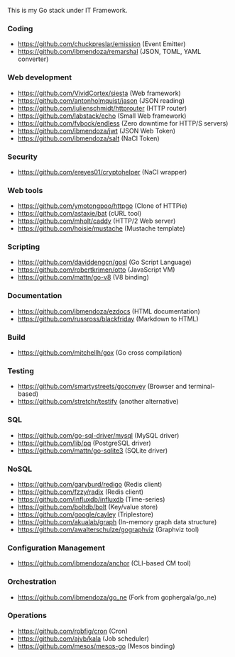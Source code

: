 This is my Go stack under IT Framework.

### Coding

- https://github.com/chuckpreslar/emission (Event Emitter)
- https://github.com/ibmendoza/remarshal (JSON, TOML, YAML converter)


### Web development

- https://github.com/VividCortex/siesta (Web framework)
- https://github.com/antonholmquist/jason (JSON reading)
- https://github.com/julienschmidt/httprouter (HTTP router)
- https://github.com/labstack/echo (Small Web framework)
- https://github.com/fvbock/endless (Zero downtime for HTTP/S servers)
- https://github.com/ibmendoza/jwt (JSON Web Token)
- https://github.com/ibmendoza/salt (NaCl Token)

### Security

- https://github.com/ereyes01/cryptohelper (NaCl wrapper)


### Web tools

- https://github.com/ymotongpoo/httpgo (Clone of HTTPie)
- https://github.com/astaxie/bat (cURL tool)
- https://github.com/mholt/caddy (HTTP/2 Web server)
- https://github.com/hoisie/mustache (Mustache template)

### Scripting

- https://github.com/daviddengcn/gosl (Go Script Language)
- https://github.com/robertkrimen/otto (JavaScript VM)
- https://github.com/mattn/go-v8 (V8 binding)

### Documentation

- https://github.com/ibmendoza/ezdocs (HTML documentation)
- https://github.com/russross/blackfriday (Markdown to HTML)

### Build

- https://github.com/mitchellh/gox (Go cross compilation)


### Testing

- https://github.com/smartystreets/goconvey (Browser and terminal-based)
- https://github.com/stretchr/testify (another alternative)

### SQL

- https://github.com/go-sql-driver/mysql (MySQL driver)
- https://github.com/lib/pq (PostgreSQL driver)
- https://github.com/mattn/go-sqlite3 (SQLite driver)

### NoSQL

- https://github.com/garyburd/redigo (Redis client)
- https://github.com/fzzy/radix (Redis client)
- https://github.com/influxdb/influxdb (Time-series)
- https://github.com/boltdb/bolt (Key/value store)
- https://github.com/google/cayley (Triplestore)
- https://github.com/akualab/graph (In-memory graph data structure)
- https://github.com/awalterschulze/gographviz (Graphviz tool)

### Configuration Management

- https://github.com/ibmendoza/anchor (CLI-based CM tool)

### Orchestration

- https://github.com/ibmendoza/go_ne (Fork from gophergala/go_ne)

### Operations

- https://github.com/robfig/cron (Cron)
- https://github.com/ajvb/kala (Job scheduler)
- https://github.com/mesos/mesos-go (Mesos binding)
